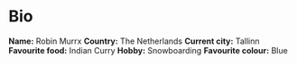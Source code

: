 # Bio
**Name:** Robin Murrx
**Country:** The Netherlands
**Current city:** Tallinn
**Favourite food:** Indian Curry
**Hobby:** Snowboarding
**Favourite colour:** Blue
